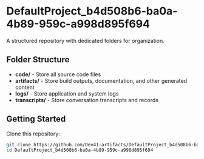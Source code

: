 # DefaultProject_b4d508b6-ba0a-4b89-959c-a998d895f694
A structured repository with dedicated folders for organization.

## Folder Structure

- **code/** - Store all source code files
- **artifacts/** - Store build outputs, documentation, and other generated content
- **logs/** - Store application and system logs
- **transcripts/** - Store conversation transcripts and records

## Getting Started

Clone this repository:
```bash
git clone https://github.com/Dev41-artifacts/DefaultProject_b4d508b6-ba0a-4b89-959c-a998d895f694
cd DefaultProject_b4d508b6-ba0a-4b89-959c-a998d895f694
```
